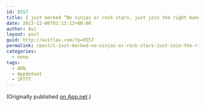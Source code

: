 ```yaml
---
id: 8557
title: I just marked “No ninjas or rock stars, just join the right band” as a favorite in Readability. http://www.readability.com/articles/zopr4ule
date: 2013-12-06T01:13:12+00:00
author: Avi
layout: post
guid: http://aviflax.com/?p=8557
permalink: /post/i-just-marked-no-ninjas-or-rock-stars-just-join-the-right-band-as-a-favorite-in-readability-httpwww-readability-comarticleszopr4ule/
categories:
  - none
tags:
  - ADN
  - Appdotnet
  - IFTTT
---
```

(Originally published [on App.net](http://alpha.app.net/aviflax/post/16674297).)